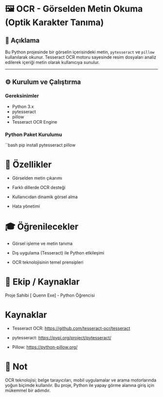 # 🖼️ OCR - Görselden Metin Okuma (Optik Karakter Tanıma)

## 📌 Açıklama

Bu Python projesinde bir görselin içerisindeki metin, `pytesseract` ve `pillow` kullanılarak okunur. Tesseract OCR motoru sayesinde resim dosyaları analiz edilerek içeriği metin olarak kullanıcıya sunulur.

---

## ⚙️ Kurulum ve Çalıştırma

### Gereksinimler

- Python 3.x
- pytesseract
- pillow
- Tesseract OCR Engine

### Python Paket Kurulumu

``bash
pip install pytesseract pillow

# 🚀 Özellikler
- Görselden metin çıkarımı

- Farklı dillerde OCR desteği

- Kullanıcıdan dinamik görsel alma

- Hata yönetimi

# 🎓 Öğrenilecekler
- Görsel işleme ve metin tanıma

- Dış uygulama (Tesseract) ile Python etkileşimi

- OCR teknolojisinin temel prensipleri

# 👥 Ekip / Kaynaklar

Proje Sahibi
[ Quenn Exe] - Python Öğrencisi

# Kaynaklar
- Tesseract OCR: https://github.com/tesseract-ocr/tesseract

- pytesseract: https://pypi.org/project/pytesseract/

- Pillow: https://python-pillow.org/

# 📌 Not
OCR teknolojisi; belge tarayıcıları, mobil uygulamalar ve arama motorlarında yoğun biçimde kullanılır. Bu proje, Python ile yapay görme alanına giriş için mükemmel bir adımdır.
